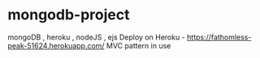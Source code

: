 # mongodb-project
mongoDB , heroku , nodeJS , ejs
Deploy on Heroku - https://fathomless-peak-51624.herokuapp.com/
MVC pattern in use
